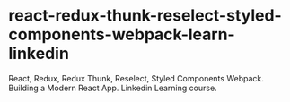 # react-redux-thunk-reselect-styled-components-webpack-learn-linkedin
React, Redux, Redux Thunk, Reselect, Styled Components Webpack. Building a Modern React App. Linkedin Learning course.
